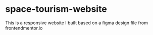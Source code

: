 # space-tourism-website

This is a responsive website I built based on a figma design file from frontendmentor.io
